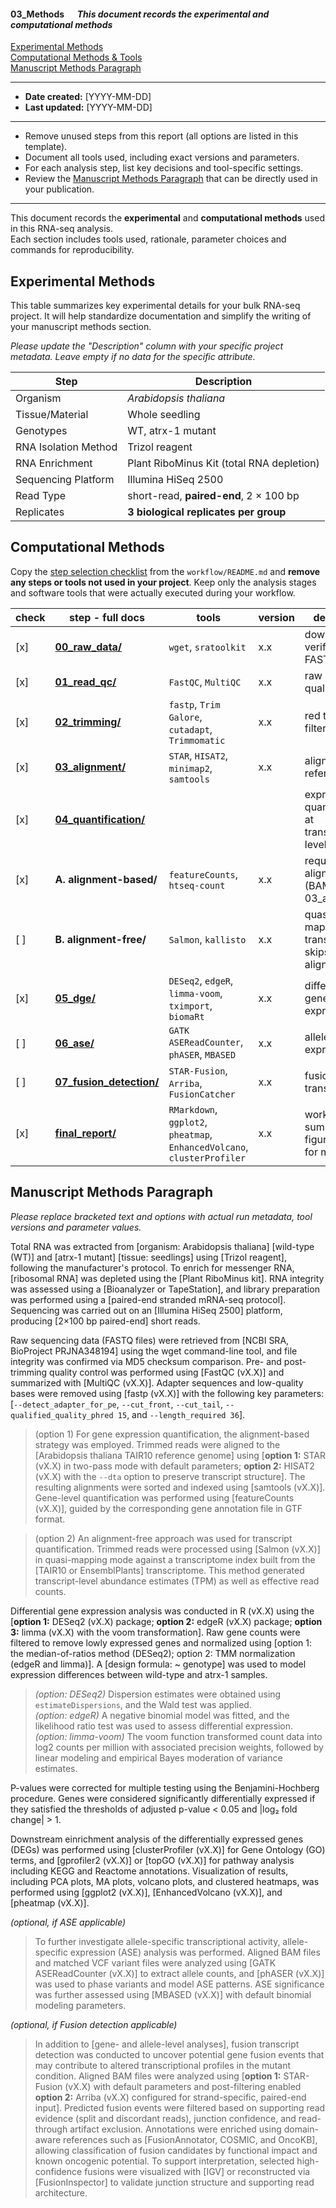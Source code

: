 #### 03_Methods &emsp; *This document records the experimental and computational methods*

[Experimental Methods](#experimental-methods)  
[Computational Methods & Tools](#computational-methods)  
[Manuscript Methods Paragraph](#manuscript-methods-paragraph)  

---

- **Date created:** [YYYY-MM-DD]
- **Last updated:** [YYYY-MM-DD]

---

- Remove unused steps from this report (all options are listed in this template).
- Document all tools used, including exact versions and parameters.
- For each analysis step, list key decisions and tool-specific settings.
- Review the [Manuscript Methods Paragraph](#manuscript-methods-paragraph) that can be directly used in your publication.

---

This document records the **experimental** and **computational methods** used in this RNA-seq analysis.  
Each section includes tools used, rationale, parameter choices and commands for reproducibility.

## Experimental Methods

This table summarizes key experimental details for your bulk RNA-seq project. It will help standardize documentation and simplify the writing of your manuscript methods section.

*Please update the "Description" column with your specific project metadata. Leave empty if no data for the specific attribute.*

| Step                    | Description                                  |
|-------------------------|----------------------------------------------|
| Organism                | *Arabidopsis thaliana*                       |
| Tissue/Material         | Whole seedling                               |
| Genotypes               | WT, atrx-1 mutant                            |
| RNA Isolation Method    | Trizol reagent                               |
| RNA Enrichment          | Plant RiboMinus Kit (total RNA depletion)    |
| Sequencing Platform     | Illumina HiSeq 2500                          |
| Read Type               | short-read, **paired-end**, 2 × 100 bp       |
| Replicates              | **3 biological replicates per group**        |

## Computational Methods

Copy the [step selection checklist](/workflow/README#step-selection-checklist) from the `workflow/README.md` and **remove any steps or tools not used in your project**. Keep only the analysis stages and software tools that were actually executed during your workflow.


| check | step - full docs | tools | version | description | notes |
|-------|------------------|-------|---------|-------------|-------|
| [x] | [**00_raw_data/**](workflow/00_raw_data/) | `wget`, `sratoolkit`  |x.x| download and verify raw FASTQ files |  
| [x] | [**01_read_qc/**](workflow/1_read_qc/) | `FastQC`, `MultiQC`      |x.x| raw read quality control | 
| [x] | [**02_trimming/**](workflow/2_trimming/) | `fastp`, `Trim Galore`, `cutadapt`, `Trimmomatic` |x.x| red trimming & filtering |  
| [x] | [**03_alignment/**](workflow/03_alignment/) | `STAR`, `HISAT2`, `minimap2`, `samtools` |x.x| align reads to reference | 
| [x] | [**04_quantification/**](workflow/4_quantification/) |  || expression quantification at transcript/gene level |   
| [x] | **A. alignment-based/** | `featureCounts`, `htseq-count` |x.x| requires aligned reads (BAMs from 03_alignment) |  
| [ ] | **B. alignment-free/**  | `Salmon`, `kallisto`        |x.x| quasi-mapping to transcriptome; skips alignment step |   
| [x] | [**05_dge/**](workflow/5_dge/) | `DESeq2`, `edgeR`, `limma-voom`, `tximport`, `biomaRt` |x.x| differential gene expression |
| [ ] | [**06_ase/**](workflow/06_ase/) | `GATK ASEReadCounter`, `phASER`, `MBASED` |x.x| allele-specific expression |  
| [ ] | [**07_fusion_detection/**](workflow/07_fusion_detection/) | `STAR-Fusion`, `Arriba`, `FusionCatcher` |x.x| fusion transcript |  
| [x] | [**final_report/**](workflow/final_report/) | `RMarkdown`, `ggplot2`, `pheatmap`, `EnhancedVolcano`, `clusterProfiler` |x.x| workflow summary, figures, tables for manuscript |   



## Manuscript Methods Paragraph

*Please replace bracketed text and options with actual run metadata, tool versions and parameter values.*

Total RNA was extracted from [organism: Arabidopsis thaliana] [wild-type (WT)] and [atrx-1 mutant] [tissue: seedlings] using [Trizol reagent], following the manufacturer's protocol. To enrich for messenger RNA, [ribosomal RNA] was depleted using the [Plant RiboMinus kit]. RNA integrity was assessed using a [Bioanalyzer or TapeStation], and library preparation was performed using a [paired-end stranded mRNA-seq protocol]. Sequencing was carried out on an [Illumina HiSeq 2500] platform, producing [2×100 bp paired-end] short reads.

Raw sequencing data (FASTQ files) were retrieved from [NCBI SRA, BioProject PRJNA348194] using the wget command-line tool, and file integrity was confirmed via MD5 checksum comparison. Pre- and post-trimming quality control was performed using [FastQC (vX.X)] and summarized with [MultiQC (vX.X)]. Adapter sequences and low-quality bases were removed using [fastp (vX.X)] with the following key parameters: [`--detect_adapter_for_pe`, `--cut_front`, `--cut_tail`, `--qualified_quality_phred 15`, and `--length_required 36`].

> (option 1)
For gene expression quantification, the alignment-based strategy was employed. Trimmed reads were aligned to the [Arabidopsis thaliana TAIR10 reference genome] using [**option 1:** STAR (vX.X) in two-pass mode with default parameters; **option 2:** HISAT2 (vX.X) with the `--dta` option to preserve transcript structure]. The resulting alignments were sorted and indexed using [samtools (vX.X)]. Gene-level quantification was performed using [featureCounts (vX.X)], guided by the corresponding gene annotation file in GTF format.

> (option 2)
An alignment-free approach was used for transcript quantification. Trimmed reads were processed using [Salmon (vX.X)] in quasi-mapping mode against a transcriptome index built from the [TAIR10 or EnsemblPlants] transcriptome. This method generated transcript-level abundance estimates (TPM) as well as effective read counts.

Differential gene expression analysis was conducted in R (vX.X) using the [**option 1:** DESeq2 (vX.X) package; **option 2:** edgeR (vX.X) package; **option 3:** limma (vX.X) with the voom transformation]. Raw gene counts were filtered to remove lowly expressed genes and normalized using [option 1: the median-of-ratios method (DESeq2); option 2: TMM normalization (edgeR and limma)]. A [design formula: ~ genotype] was used to model expression differences between wild-type and atrx-1 samples.  
> *(option: DESeq2)* Dispersion estimates were obtained using `estimateDispersions`, and the Wald test was applied.  
> *(option: edgeR)* A negative binomial model was fitted, and the likelihood ratio test was used to assess differential expression.  
> *(option: limma-voom)* The voom function transformed count data into log2 counts per million with associated precision weights, followed by linear modeling and empirical Bayes moderation of variance estimates.  

P-values were corrected for multiple testing using the Benjamini-Hochberg procedure. Genes were considered significantly differentially expressed if they satisfied the thresholds of adjusted p-value < 0.05 and |log₂ fold change| > 1.

Downstream einrichment analysis of the differentially expressed genes (DEGs) was performed using [clusterProfiler (vX.X)] for Gene Ontology (GO) terms, and [gprofiler2 (vX.X)] or [topGO (vX.X)] for pathway analysis including KEGG and Reactome annotations. Visualization of results, including PCA plots, MA plots, volcano plots, and clustered heatmaps, was performed using [ggplot2 (vX.X)], [EnhancedVolcano (vX.X)], and [pheatmap (vX.X)].

*(optional, if ASE applicable)*
>To further investigate allele-specific transcriptional activity, allele-specific expression (ASE) analysis was performed. Aligned BAM files and matched VCF variant files were analyzed using [GATK ASEReadCounter (vX.X)] to extract allele counts, and [phASER (vX.X)] was used to phase variants and model ASE patterns. ASE significance was further assessed using [MBASED (vX.X)] with default binomial modeling parameters.

*(optional, if Fusion detection applicable)*
> In addition to [gene- and allele-level analyses], fusion transcript detection was conducted to uncover potential gene fusion events that may contribute to altered transcriptional profiles in the mutant condition. Aligned BAM files were analyzed using [**option 1:** STAR-Fusion (vX.X) with default parameters and post-filtering enabled **option 2:** Arriba (vX.X) configured for strand-specific, paired-end input]. 
Predicted fusion events were filtered based on supporting read evidence (split and discordant reads), junction confidence, and read-through artifact exclusion. Annotations were enriched using domain-aware references such as [FusionAnnotator, COSMIC, and OncoKB], allowing classification of fusion candidates by functional impact and known oncogenic potential. To support interpretation, selected high-confidence fusions were visualized with [IGV] or reconstructed via [FusionInspector] to validate junction structure and supporting read architecture.
